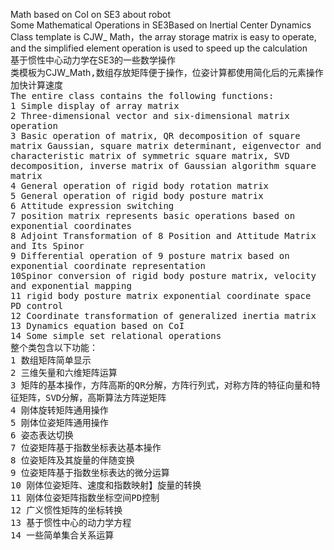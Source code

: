 Math based on CoI on SE3 about robot<br>
Some Mathematical Operations in SE3Based on Inertial Center Dynamics<br>
Class template is CJW_ Math，the array storage matrix is easy to operate, and the simplified element operation is used to speed up the calculation<br>
基于惯性中心动力学在SE3的一些数学操作<br>
类模板为CJW_Math<TT>,数组存放矩阵便于操作，位姿计算都使用简化后的元素操作加快计算速度<br>
The entire class contains the following functions:<br>
1 Simple display of array matrix<br>
2 Three-dimensional vector and six-dimensional matrix operation<br>
3 Basic operation of matrix, QR decomposition of square matrix Gaussian, square matrix determinant, eigenvector and characteristic matrix of symmetric square matrix, SVD decomposition, inverse matrix of Gaussian algorithm square matrix<br>
4 General operation of rigid body rotation matrix<br>
5 General operation of rigid body posture matrix<br>
6 Attitude expression switching<br>
7 position matrix represents basic operations based on exponential coordinates<br>
8 Adjoint Transformation of 8 Position and Attitude Matrix and Its Spinor<br>
9 Differential operation of 9 posture matrix based on exponential coordinate representation<br>
10Spinor conversion of rigid body posture matrix, velocity and exponential mapping<br>
11 rigid body posture matrix exponential coordinate space PD control<br>
12 Coordinate transformation of generalized inertia matrix<br>
13 Dynamics equation based on CoI<br>
14 Some simple set relational operations<br>
整个类包含以下功能：<br>
1 数组矩阵简单显示<br>
2 三维矢量和六维矩阵运算<br>
3 矩阵的基本操作，方阵高斯的QR分解，方阵行列式，对称方阵的特征向量和特征矩阵，SVD分解，高斯算法方阵逆矩阵<br>
4 刚体旋转矩阵通用操作<br>
5 刚体位姿矩阵通用操作<br>
6 姿态表达切换<br>
7 位姿矩阵基于指数坐标表达基本操作<br>
8 位姿矩阵及其旋量的伴随变换<br>
9 位姿矩阵基于指数坐标表达的微分运算<br>
10 刚体位姿矩阵、速度和指数映射】旋量的转换<br>
11 刚体位姿矩阵指数坐标空间PD控制<br>
12 广义惯性矩阵的坐标转换<br>
13 基于惯性中心的动力学方程<br>
14 一些简单集合关系运算<br>
